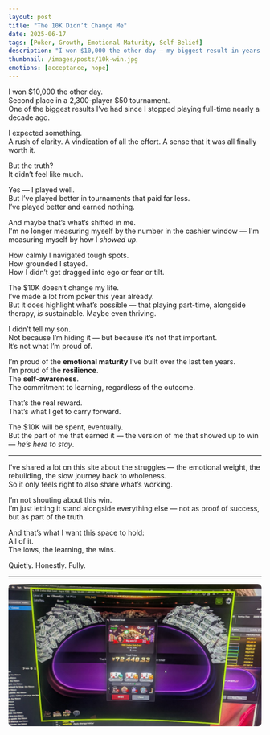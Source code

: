```yaml
---
layout: post
title: "The 10K Didn’t Change Me"
date: 2025-06-17
tags: [Poker, Growth, Emotional Maturity, Self-Belief]
description: "I won $10,000 the other day — my biggest result in years — and it didn’t change me. And that, strangely, is the real win."
thumbnail: /images/posts/10k-win.jpg
emotions: [acceptance, hope]
---
```


I won $10,000 the other day.  
Second place in a 2,300-player $50 tournament.  
One of the biggest results I’ve had since I stopped playing full-time nearly a decade ago.

I expected something.  
A rush of clarity. A vindication of all the effort. A sense that it was all finally worth it.

But the truth?  
It didn’t feel like much.

Yes — I played well.  
But I’ve played better in tournaments that paid far less.  
I’ve played better and earned nothing.  

And maybe that’s what’s shifted in me.  
I'm no longer measuring myself by the number in the cashier window — I'm measuring myself by how I *showed up*.

How calmly I navigated tough spots.  
How grounded I stayed.  
How I didn’t get dragged into ego or fear or tilt.

The $10K doesn’t change my life.  
I’ve made a lot from poker this year already.  
But it does highlight what’s possible — that playing part-time, alongside therapy, *is* sustainable. Maybe even thriving.

I didn’t tell my son.  
Not because I’m hiding it — but because it’s not that important.  
It’s not what I’m proud of.

I’m proud of the **emotional maturity** I’ve built over the last ten years.  
I’m proud of the **resilience**.  
The **self-awareness**.  
The commitment to learning, regardless of the outcome.

That’s the real reward.  
That’s what I get to carry forward.

The $10K will be spent, eventually.  
But the part of me that earned it — the version of me that showed up to win — *he’s here to stay*.

---

I’ve shared a lot on this site about the struggles — the emotional weight, the rebuilding, the slow journey back to wholeness.  
So it only feels right to also share what’s working.

I’m not shouting about this win.  
I’m just letting it stand alongside everything else — not as proof of success, but as part of the truth.  

And that’s what I want this space to hold:  
All of it.  
The lows, the learning, the wins.  

Quietly. Honestly. Fully.

---

<div style="text-align: center;">
  <img src="/assets/images/10k-PokerWin.jpg" alt="10K Poker Win" style="max-width: 100%; height: auto; border-radius: 8px;" />
</div>
